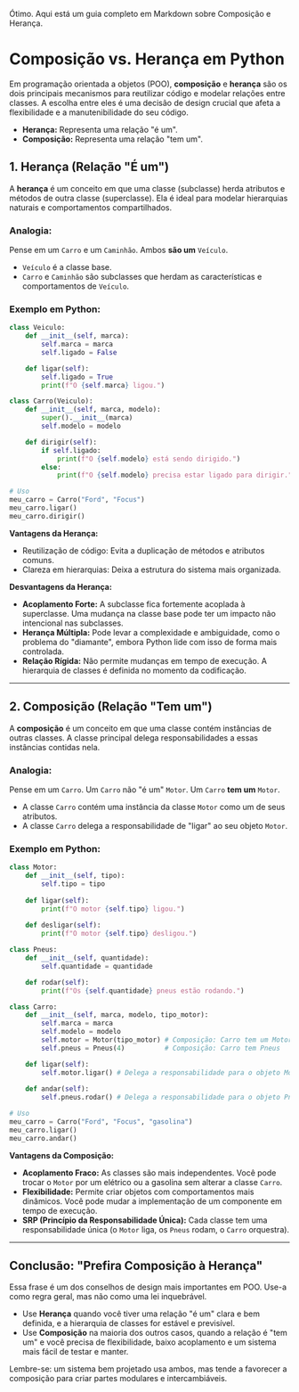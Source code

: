 Ótimo. Aqui está um guia completo em Markdown sobre Composição e Herança.

# Composição vs. Herança em Python

Em programação orientada a objetos (POO), **composição** e **herança** são os dois principais mecanismos para reutilizar código e modelar relações entre classes. A escolha entre eles é uma decisão de design crucial que afeta a flexibilidade e a manutenibilidade do seu código.

  * **Herança:** Representa uma relação "é um".
  * **Composição:** Representa uma relação "tem um".

## 1\. Herança (Relação "É um")

A **herança** é um conceito em que uma classe (subclasse) herda atributos e métodos de outra classe (superclasse). Ela é ideal para modelar hierarquias naturais e comportamentos compartilhados.

### Analogia:

Pense em um `Carro` e um `Caminhão`. Ambos **são um** `Veículo`.

  * `Veículo` é a classe base.
  * `Carro` e `Caminhão` são subclasses que herdam as características e comportamentos de `Veículo`.

### Exemplo em Python:

```python
class Veiculo:
    def __init__(self, marca):
        self.marca = marca
        self.ligado = False

    def ligar(self):
        self.ligado = True
        print(f"O {self.marca} ligou.")

class Carro(Veiculo):
    def __init__(self, marca, modelo):
        super().__init__(marca)
        self.modelo = modelo

    def dirigir(self):
        if self.ligado:
            print(f"O {self.modelo} está sendo dirigido.")
        else:
            print(f"O {self.modelo} precisa estar ligado para dirigir.")

# Uso
meu_carro = Carro("Ford", "Focus")
meu_carro.ligar()
meu_carro.dirigir()
```

**Vantagens da Herança:**

  * Reutilização de código: Evita a duplicação de métodos e atributos comuns.
  * Clareza em hierarquias: Deixa a estrutura do sistema mais organizada.

**Desvantagens da Herança:**

  * **Acoplamento Forte:** A subclasse fica fortemente acoplada à superclasse. Uma mudança na classe base pode ter um impacto não intencional nas subclasses.
  * **Herança Múltipla:** Pode levar a complexidade e ambiguidade, como o problema do "diamante", embora Python lide com isso de forma mais controlada.
  * **Relação Rígida:** Não permite mudanças em tempo de execução. A hierarquia de classes é definida no momento da codificação.

-----

## 2\. Composição (Relação "Tem um")

A **composição** é um conceito em que uma classe contém instâncias de outras classes. A classe principal delega responsabilidades a essas instâncias contidas nela.

### Analogia:

Pense em um `Carro`. Um `Carro` não "é um" `Motor`. Um `Carro` **tem um** `Motor`.

  * A classe `Carro` contém uma instância da classe `Motor` como um de seus atributos.
  * A classe `Carro` delega a responsabilidade de "ligar" ao seu objeto `Motor`.

### Exemplo em Python:

```python
class Motor:
    def __init__(self, tipo):
        self.tipo = tipo
        
    def ligar(self):
        print(f"O motor {self.tipo} ligou.")
        
    def desligar(self):
        print(f"O motor {self.tipo} desligou.")

class Pneus:
    def __init__(self, quantidade):
        self.quantidade = quantidade

    def rodar(self):
        print(f"Os {self.quantidade} pneus estão rodando.")

class Carro:
    def __init__(self, marca, modelo, tipo_motor):
        self.marca = marca
        self.modelo = modelo
        self.motor = Motor(tipo_motor) # Composição: Carro tem um Motor
        self.pneus = Pneus(4)          # Composição: Carro tem Pneus

    def ligar(self):
        self.motor.ligar() # Delega a responsabilidade para o objeto Motor
        
    def andar(self):
        self.pneus.rodar() # Delega a responsabilidade para o objeto Pneus

# Uso
meu_carro = Carro("Ford", "Focus", "gasolina")
meu_carro.ligar()
meu_carro.andar()
```

**Vantagens da Composição:**

  * **Acoplamento Fraco:** As classes são mais independentes. Você pode trocar o `Motor` por um elétrico ou a gasolina sem alterar a classe `Carro`.
  * **Flexibilidade:** Permite criar objetos com comportamentos mais dinâmicos. Você pode mudar a implementação de um componente em tempo de execução.
  * **SRP (Princípio da Responsabilidade Única):** Cada classe tem uma responsabilidade única (o `Motor` liga, os `Pneus` rodam, o `Carro` orquestra).

-----

## Conclusão: "Prefira Composição à Herança"

Essa frase é um dos conselhos de design mais importantes em POO. Use-a como regra geral, mas não como uma lei inquebrável.

  * Use **Herança** quando você tiver uma relação "é um" clara e bem definida, e a hierarquia de classes for estável e previsível.
  * Use **Composição** na maioria dos outros casos, quando a relação é "tem um" e você precisa de flexibilidade, baixo acoplamento e um sistema mais fácil de testar e manter.

Lembre-se: um sistema bem projetado usa ambos, mas tende a favorecer a composição para criar partes modulares e intercambiáveis.